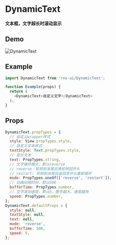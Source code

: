 # DynamicText

**文本框，文字超长时滚动显示**

## Demo

![DynamicText](http://wx2.sinaimg.cn/mw690/955e9ff1ly1fdfh4vydffg20b40hse84.gif)

## Example

```js
import DynamicText from 'rnx-ui/DynamicText';

function Example(props) {
  return (
    <DynamicText>自定义文字</DynamicText>
  );
}
```

## Props

```js
DynamicText.propTypes = {
  // 自定义wrapper样式
  style: View.propTypes.style,
  // 自定义文本样式
  textStyle: Text.propTypes.style,
  // 显示文本
  text: PropTypes.string,
  // 文字循环模式，默认reverse
  // reverse：轮转到末尾后再轮转回开头
  // restart: 轮转到末尾后返回至开头重新循环
  mode: PropTypes.oneOf(['reverse', 'restart']),
  // 动画间隔时间，默认500
  bufferTime: PropTypes.number,
  // 文字滚动速度，默认5，数字越大，速度越快
  speed: PropTypes.number,
};
DynamicText.defaultProps = {
  style: null,
  textStyle: null,
  text: null,
  mode: 'reverse',
  bufferTime: 500,
  speed: 5,
};
```
